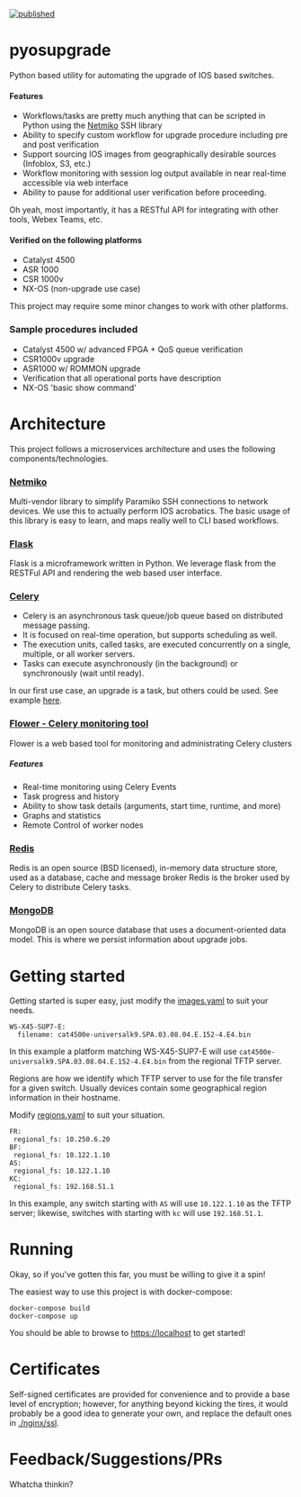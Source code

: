[![published](https://static.production.devnetcloud.com/codeexchange/assets/images/devnet-published.svg)](https://developer.cisco.com/codeexchange/github/repo/kecorbin/pyosupgrade)

# pyosupgrade

Python based utility for automating the upgrade of IOS based switches.

#### Features
* Workflows/tasks are pretty much anything that can be scripted in Python using the [Netmiko](https://github.com/ktbyers/netmiko) SSH library
* Ability to specify custom workflow for upgrade procedure including pre and post verification
* Support sourcing IOS images from geographically desirable sources (Infoblox, S3, etc.)
* Workflow monitoring with session log output available in near real-time accessible via web interface
* Ability to pause for additional user verification before proceeding.


Oh yeah, most importantly, it has a RESTful API for integrating with other tools, Webex Teams, etc.

#### Verified on the following platforms

* Catalyst 4500
* ASR 1000
* CSR 1000v
* NX-OS (non-upgrade use case)

This project may require some minor changes to work with other platforms.

### Sample procedures included
* Catalyst 4500 w/ advanced FPGA + QoS queue verification
* CSR1000v upgrade
* ASR1000 w/ ROMMON upgrade
* Verification that all operational ports have description
* NX-OS 'basic show command'

# Architecture

This project follows a microservices architecture and uses the following components/technologies.

### [Netmiko](https://github.com/ktbyers/netmiko)

Multi-vendor library to simplify Paramiko SSH connections to network devices.
We use this to actually perform IOS acrobatics. The basic usage of this library is
easy to learn, and maps really well to CLI based workflows.


### [Flask](http://flask.pocoo.org/)

Flask is a microframework written in Python.  We leverage flask from the RESTFul API and rendering the web
based user interface.

### [Celery](http://www.celeryproject.org/)

* Celery is an asynchronous task queue/job queue based on distributed message passing.
* It is focused on real-time operation, but supports scheduling as well.
* The execution units, called tasks, are executed concurrently on a single, multiple, or all worker servers.
* Tasks can execute asynchronously (in the background) or synchronously (wait until ready).

In our first use case, an upgrade is a task, but others could be used. See example [here](https://github.com/kecorbin/pyosupgrade/commit/4c3c9a077b5bd7c01f26f8a53a523c262891142a).

### [Flower - Celery monitoring tool](http://flower.readthedocs.io/en/latest/)

Flower is a web based tool for monitoring and administrating Celery clusters

##### Features
* Real-time monitoring using Celery Events
* Task progress and history
* Ability to show task details (arguments, start time, runtime, and more)
* Graphs and statistics
* Remote Control of worker nodes


### [Redis](https://redis.io/)

Redis is an open source (BSD licensed), in-memory data structure store, used as a database, cache and message broker
Redis is the broker used by Celery to distribute Celery tasks.


### [MongoDB](https://www.mongodb.com)

MongoDB is an open source database that uses a document-oriented data model. This is where we persist information
about upgrade jobs.


# Getting started

Getting started is super easy, just modify the [images.yaml](./images.yaml) to suit your needs.

```
WS-X45-SUP7-E:
  filename: cat4500e-universalk9.SPA.03.08.04.E.152-4.E4.bin
```

In this example a platform matching WS-X45-SUP7-E will use `cat4500e-universalk9.SPA.03.08.04.E.152-4.E4.bin`
from the regional TFTP server.

Regions are how we identify which TFTP server to use for the file transfer for a given switch.  Usually
devices contain some geographical region information in their hostname.

Modify [regions.yaml](./regions.yaml) to suit your situation.

 ```
FR:
  regional_fs: 10.250.6.20
BF:
  regional_fs: 10.122.1.10
AS:
  regional_fs: 10.122.1.10
KC:
  regional_fs: 192.168.51.1
 ```

In this example, any switch starting with `AS` will use `10.122.1.10` as the TFTP server; likewise, switches with starting with `kc` will use `192.168.51.1`.


# Running

Okay, so if you've gotten this far, you must be willing to give it a spin!

The easiest way to use this project is with docker-compose:
```
docker-compose build
docker-compose up
```

You should be able to browse to [https://localhost](https://localhost) to get started!


# Certificates

Self-signed certificates are provided for convenience and to provide a base level of encryption; however,
for anything beyond kicking the tires, it would probably be a good idea to generate your own, and replace
the default ones in [./nginx/ssl](./nginx/ssl).

# Feedback/Suggestions/PRs

Whatcha thinkin?
